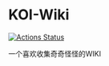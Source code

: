 # KOI-Wiki

[![Actions Status](https://github.com/AlanDecode/site-Wiki/workflows/Build/badge.svg)](https://github.com/AlanDecode/site-Wiki/actions)

一个喜欢收集奇奇怪怪的WIKI
